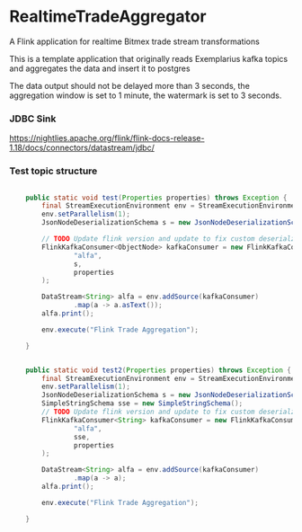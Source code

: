 
# RealtimeTradeAggregator
A Flink application for realtime Bitmex trade stream transformations

This is a template application that originally reads Exemplarius kafka topics and aggregates
the data and insert it to postgres

The data output should not be delayed more than 3 seconds, the aggregation window is set to 1 minute, the
watermark is set to 3 seconds.

### JDBC Sink
https://nightlies.apache.org/flink/flink-docs-release-1.18/docs/connectors/datastream/jdbc/


### Test topic structure
```java

    public static void test(Properties properties) throws Exception {
        final StreamExecutionEnvironment env = StreamExecutionEnvironment.getExecutionEnvironment();
        env.setParallelism(1);
        JsonNodeDeserializationSchema s = new JsonNodeDeserializationSchema();

        // TODO Update flink version and update to fix custom deserialzer to parse json
        FlinkKafkaConsumer<ObjectNode> kafkaConsumer = new FlinkKafkaConsumer<>(
                "alfa",
                s,
                properties
        );

        DataStream<String> alfa = env.addSource(kafkaConsumer)
                .map(a -> a.asText());
        alfa.print();

        env.execute("Flink Trade Aggregation");

    }


    public static void test2(Properties properties) throws Exception {
        final StreamExecutionEnvironment env = StreamExecutionEnvironment.getExecutionEnvironment();
        env.setParallelism(1);
        JsonNodeDeserializationSchema s = new JsonNodeDeserializationSchema();
        SimpleStringSchema sse = new SimpleStringSchema();
        // TODO Update flink version and update to fix custom deserialzer to parse json
        FlinkKafkaConsumer<String> kafkaConsumer = new FlinkKafkaConsumer<>(
                "alfa",
                sse,
                properties
        );

        DataStream<String> alfa = env.addSource(kafkaConsumer)
                .map(a -> a);
        alfa.print();

        env.execute("Flink Trade Aggregation");

    }
```